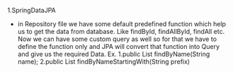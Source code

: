 1.SpringDataJPA

 - in Repository file we have some default predefined function which help us to get the data from database. Like findById, findAllById, findAll etc.
 Now we can have some custom query as well so for that we have to define the function only and JPA will convert that function into Query and give us the required Data. 
 Ex. 1.public List<User> findByName(String name);
     2.public List<user> findByNameStartingWith(String prefix)
